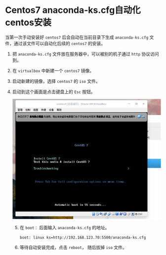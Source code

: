 # Centos7 anaconda-ks.cfg自动化centos安装

当第一次手动安装好 `centos7` 后会自动在当前目录下生成 `anaconda-ks.cfg` 文件，通过该文件可以自动化后续的 `centos7` 的安装。

1. 把 `anaconda-ks.cfg` 文件放在服务器中，可以被别的机子通过 `http` 协议访问到。

2. 在 `virtualbox` 中新建一个 `centos7` 镜像。

3. 启动新建的镜像，选择 `centos7` 的 `iso` 文件。

4. 启动到这个画面是点击键盘上的 `Esc` 按钮。

   ![](./1540376782(1).png)

   5. 在 `boot：` 后面输入 `anaconda-ks.cfg` 的地址。

      ```shell
      boot: linux ks=http://192.168.123.70:5500/anaconda-ks.cfg
      ```

   6. 等待自动安装完成，点击 `reboot`， 随后拔掉 `iso` 文件。

